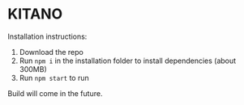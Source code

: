 # KITANO

Installation instructions:
1. Download the repo
2. Run `npm i` in the installation folder to install dependencies (about 300MB)
3. Run `npm start` to run

Build will come in the future.
